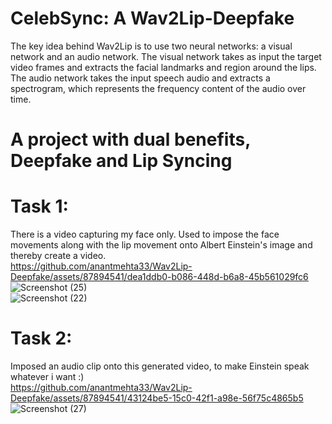 # CelebSync: A Wav2Lip-Deepfake <br>
The key idea behind Wav2Lip is to use two neural networks: a visual network and an audio network. The visual network takes as input the target video frames and extracts the facial landmarks and region around the lips. The audio network takes the input speech audio and extracts a spectrogram, which represents the frequency content of the audio over time. <br>
# A project with dual benefits, Deepfake and Lip Syncing
# Task 1: <br>
There is a video capturing my face only. Used to impose the face movements along with the lip movement onto Albert Einstein's image and thereby create a video.<br>
https://github.com/anantmehta33/Wav2Lip-Deepfake/assets/87894541/dea1ddb0-b086-448d-b6a8-45b561029fc6 <br>
![Screenshot (25)](https://github.com/anantmehta33/Wav2Lip-Deepfake/assets/87894541/ad0f427e-1e85-49af-9eaf-424699280394) <br>
![Screenshot (22)](https://github.com/anantmehta33/Wav2Lip-Deepfake/assets/87894541/874aded4-c7b3-42ff-a134-0b996bd0cc6c) <br>
# Task 2: <br>
Imposed an audio clip onto this generated video, to make Einstein speak whatever i want :) <br>
https://github.com/anantmehta33/Wav2Lip-Deepfake/assets/87894541/43124be5-15c0-42f1-a98e-56f75c4865b5 <br>
![Screenshot (27)](https://github.com/anantmehta33/Wav2Lip-Deepfake/assets/87894541/a61dabd5-9482-4411-be6d-851b3d66c6bd)
